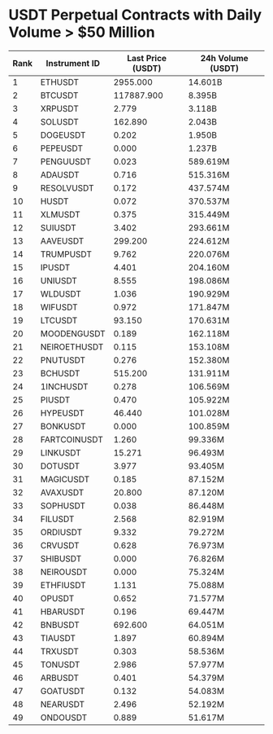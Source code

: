 # USDT Perpetual Contracts with Daily Volume > $50 Million

| Rank | Instrument ID | Last Price (USDT) | 24h Volume (USDT) |
|------|---------------|-------------------|-------------------|
| 1 | ETHUSDT | 2955.000 | 14.601B |
| 2 | BTCUSDT | 117887.900 | 8.395B |
| 3 | XRPUSDT | 2.779 | 3.118B |
| 4 | SOLUSDT | 162.890 | 2.043B |
| 5 | DOGEUSDT | 0.202 | 1.950B |
| 6 | PEPEUSDT | 0.000 | 1.237B |
| 7 | PENGUUSDT | 0.023 | 589.619M |
| 8 | ADAUSDT | 0.716 | 515.316M |
| 9 | RESOLVUSDT | 0.172 | 437.574M |
| 10 | HUSDT | 0.072 | 370.537M |
| 11 | XLMUSDT | 0.375 | 315.449M |
| 12 | SUIUSDT | 3.402 | 293.661M |
| 13 | AAVEUSDT | 299.200 | 224.612M |
| 14 | TRUMPUSDT | 9.762 | 220.076M |
| 15 | IPUSDT | 4.401 | 204.160M |
| 16 | UNIUSDT | 8.555 | 198.086M |
| 17 | WLDUSDT | 1.036 | 190.929M |
| 18 | WIFUSDT | 0.972 | 171.847M |
| 19 | LTCUSDT | 93.150 | 170.631M |
| 20 | MOODENGUSDT | 0.189 | 162.118M |
| 21 | NEIROETHUSDT | 0.115 | 153.108M |
| 22 | PNUTUSDT | 0.276 | 152.380M |
| 23 | BCHUSDT | 515.200 | 131.911M |
| 24 | 1INCHUSDT | 0.278 | 106.569M |
| 25 | PIUSDT | 0.470 | 105.922M |
| 26 | HYPEUSDT | 46.440 | 101.028M |
| 27 | BONKUSDT | 0.000 | 100.859M |
| 28 | FARTCOINUSDT | 1.260 | 99.336M |
| 29 | LINKUSDT | 15.271 | 96.493M |
| 30 | DOTUSDT | 3.977 | 93.405M |
| 31 | MAGICUSDT | 0.185 | 87.152M |
| 32 | AVAXUSDT | 20.800 | 87.120M |
| 33 | SOPHUSDT | 0.038 | 86.448M |
| 34 | FILUSDT | 2.568 | 82.919M |
| 35 | ORDIUSDT | 9.332 | 79.272M |
| 36 | CRVUSDT | 0.628 | 76.973M |
| 37 | SHIBUSDT | 0.000 | 76.826M |
| 38 | NEIROUSDT | 0.000 | 75.324M |
| 39 | ETHFIUSDT | 1.131 | 75.088M |
| 40 | OPUSDT | 0.652 | 71.577M |
| 41 | HBARUSDT | 0.196 | 69.447M |
| 42 | BNBUSDT | 692.600 | 64.051M |
| 43 | TIAUSDT | 1.897 | 60.894M |
| 44 | TRXUSDT | 0.303 | 58.536M |
| 45 | TONUSDT | 2.986 | 57.977M |
| 46 | ARBUSDT | 0.401 | 54.379M |
| 47 | GOATUSDT | 0.132 | 54.083M |
| 48 | NEARUSDT | 2.496 | 52.192M |
| 49 | ONDOUSDT | 0.889 | 51.617M |
